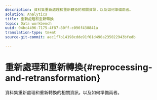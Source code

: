 ```yaml
---
description: 資料集重新處理和重新轉換的相關資訊，以及如何準備兩者。
solution: Analytics
title: 重新處理和重新轉換
topic: Data workbench
uuid: 04bc4496-7175-4f87-80ff-c096f430841a
translation-type: tm+mt
source-git-commit: aec1f7b14198cdde91f61d490a235022943bfedb

---
```



# 重新處理和重新轉換{#reprocessing-and-retransformation}

資料集重新處理和重新轉換的相關資訊，以及如何準備兩者。
